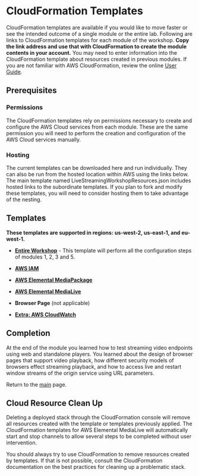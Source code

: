 # CloudFormation Templates

CloudFormation templates are available if you would like to move faster or see the intended outcome of a single module or the entire lab. Following are links to CloudFormation templates for each module of the workshop. **Copy the link address and use that with CloudFormation to create the module contents in your account.** You may need to enter information into the CloudFormation template about resources created in previous modules. If you are not familiar with AWS CloudFormation, review the online [User Guide](http://docs.aws.amazon.com/AWSCloudFormation/latest/UserGuide/Welcome.html). 


## Prerequisites

### Permissions

The CloudFormation templates rely on permissions necessary to create and configure the AWS Cloud services from each module. These are the same permission you will need to perform the creation and configuration of the AWS Cloud services manually.

### Hosting

The current templates can be downloaded here and run individually. They can also be run from the hosted location within AWS using the links below. The main template named LiveStreamingWorkshopResources.json includes hosted links to the subordinate templates. If you plan to fork and modify these templates, you will need to consider hosting them to take advantage of the nesting.

## Templates

**These templates are supported in regions: us-west-2, us-east-1, and eu-west-1.**

- [**Entire Workshop**](https://s3-us-west-2.amazonaws.com/rodeolabz-us-west-2/cloudformation/LiveStreamingWorkshopResources.json) - This template will perform all the configuration steps of modules 1, 2, 3 and 5.

- [**AWS IAM**](https://s3-us-west-2.amazonaws.com/rodeolabz-us-west-2/cloudformation/IAMResources.json)

- [**AWS Elemental MediaPackage**](https://s3-us-west-2.amazonaws.com/rodeolabz-us-west-2/cloudformation/MediaPackageResources.json)

- [**AWS Elemental MediaLive**](https://s3-us-west-2.amazonaws.com/rodeolabz-us-west-2/cloudformation/MediaLiveResources.json)

- **Browser Page** (not applicable)

- [**Extra: AWS CloudWatch**](https://s3-us-west-2.amazonaws.com/rodeolabz-us-west-2/cloudformation/CloudWatchResources.json)


## Completion

At the end of the module you learned how to test streaming video endpoints using web and standalone players. You learned about the design of browser pages that support video playback, how different security models of browsers effect streaming playback, and how to access live and restart window streams of the origin service using URL parameters. 

Return to the [main](../README.md) page.

## Cloud Resource Clean Up

Deleting a deployed stack through the CloudFormation console will remove all resources created with the template or templates previously applied. The CloudFormation templates for AWS Elemental MediaLive will automatically start and stop channels to allow several steps to be completed without user intervention.

You should always try to use CloudFormation to remove resources created by templates. If that is not possible, consult the CloudFormation documentation on the best practices for cleaning up a problematic stack.

